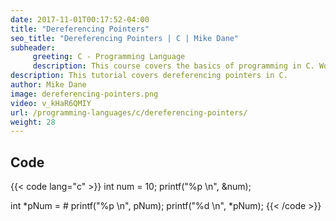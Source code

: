 ```yaml
---
date: 2017-11-01T00:17:52-04:00
title: "Dereferencing Pointers"
seo_title: "Dereferencing Pointers | C | Mike Dane"
subheader:
     greeting: C - Programming Language
     description: This course covers the basics of programming in C. Work your way through the videos/articles and I'll teach you everything you need to know to start your programming journey!
description: This tutorial covers dereferencing pointers in C.
author: Mike Dane
image: dereferencing-pointers.png
video: v_kHaR6QMIY
url: /programming-languages/c/dereferencing-pointers/
weight: 28
---
```


## Code

{{< code lang="c" >}}
int num = 10;
printf("%p \n", &num);

int *pNum = &num;
printf("%p \n", pNum);
printf("%d \n", *pNum);
{{< /code >}}